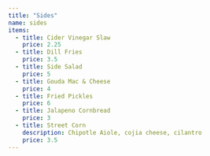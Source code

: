 ```yaml
---
title: "Sides"
name: sides
items:
  - title: Cider Vinegar Slaw
    price: 2.25
  - title: Dill Fries
    price: 3.5
  - title: Side Salad
    price: 5
  - title: Gouda Mac & Cheese
    price: 4
  - title: Fried Pickles
    price: 6
  - title: Jalapeno Cornbread
    price: 3
  - title: Street Corn
    description: Chipotle Aiole, cojia cheese, cilantro
    price: 3.5
---
```

